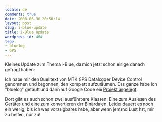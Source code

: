 ```yaml
---
locale: de
comments: true
date: 2008-06-30 20:50:14
layout: post
slug: i-blue-update
title: i-Blue Update
wordpress_id: 464
tags:
- bluelog
- GPS
---
```


Kleines Update zum Thema i-Blue, da mich jetzt schon einige danach gefragt
haben:

Ich habe mir den Quelltext von [MTK GPS Datalogger Device Control](http://sourceforge.net/projects/bt747/)
genommen und begonnen, den komplett aufzuräumen. Das ganze habe ich "bluelog"
getauft und dann auf Google Code ein [Projekt angelegt](http://code.google.com/p/bluelog/).

Dort gibt es auch schon zwei ausführbare Klassen. Eine zum Auslesen des Gerätes
und eine zum konvertieren der Binärdaten. Leider dauert es noch ein wenig, bis
ich was vorzeigbares habe, aber wenn jemand Lust hat, mir zu helfen, nur zu!


